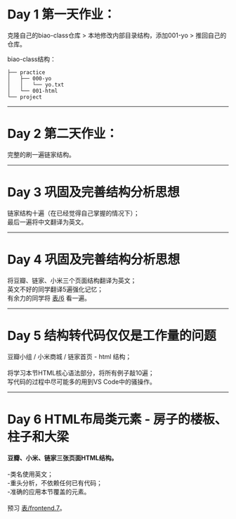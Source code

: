 # Day 1 第一天作业：

克隆自己的biao-class仓库 > 本地修改内部目录结构，添加001-yo > 推回自己的仓库。

biao-class结构：
```
├── practice
│   ├── 000-yo
│   │   └── yo.txt
│   └── 001-html
└── project
```

---

# Day 2 第二天作业：

完整的刷一遍链家结构。

---

# Day 3 巩固及完善结构分析思想

链家结构十遍（在已经觉得自己掌握的情况下）；
<br>
最后一遍将中文翻译为英文。

---

# Day 4 巩固及完善结构分析思想

将豆瓣、链家、小米三个页面结构翻译为英文；
<br>
英文不好的同学翻译5遍强化记忆；
<br>
有余力的同学将 [表/6](http://biaoyansu.com/6) 看一遍。

---

# Day 5 结构转代码仅仅是工作量的问题

豆瓣小组 / 小米商城 / 链家首页 - html 结构；
<br>
<br>
将学习本节HTML核心语法部分，将所有例子敲10遍；
<br>
写代码的过程中尽可能多的用到VS Code中的骚操作。

---

# Day 6 HTML布局类元素 - 房子的楼板、柱子和大梁

**豆瓣、小米、链家三张页面HTML结构。**
<br>
<br>
-类名使用英文；
<br>
-重头分析，不依赖任何已有代码；
<br>
-准确的应用本节覆盖的元素。
<br>
<br>
预习 [表/frontend.7](http://biaoyansu.com/frontend.7)。